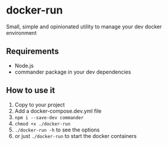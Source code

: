 # docker-run
Small, simple and opinionated utility to manage your dev docker environment

## Requirements

- Node.js
- commander package in your dev dependencies

## How to use it

1. Copy to your project
1. Add a docker-compose.dev.yml file
1. `npm i --save-dev commander`
1. `chmod +x ./docker-run`
1. `./docker-run -h` to see the options
1. or just `./docker-run` to start the docker containers
